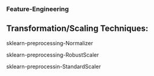 ### Feature-Engineering 

## Transformation/Scaling Techniques:

sklearn-preprocessing-Normalizer

sklearn-preprocessing-RobustScaler

sklearn-preprocessin-StandardScaler
